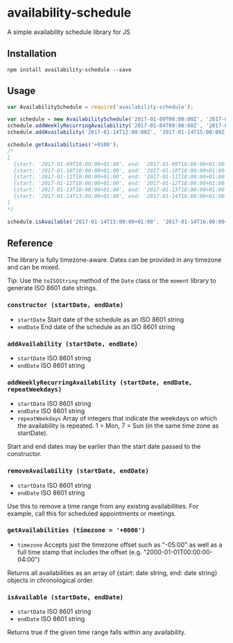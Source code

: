 # availability-schedule
A simple availability schedule library for JS

## Installation
```
npm install availability-schedule --save
```

## Usage

```javascript
var AvailabilitySchedule = require('availability-schedule');

var schedule = new AvailabilitySchedule('2017-01-09T00:00:00Z', '2017-01-16T00:00:00Z'); // Second week of Jan 2017
schedule.addWeeklyRecurringAvailability('2017-01-04T09:00:00Z', '2017-01-04T17:00:00Z', [1, 2, 3, 4, 5]); // Mon-Fri 9am-5pm UTC, starting on Wed Jan 4th
schedule.addAvailability('2017-01-14T12:00:00Z', '2017-01-14T15:00:00Z'); // Sat Jan 14 12pm-3pm UTC

schedule.getAvailabilities('+0100');
/*
[
  {start: '2017-01-09T10:00:00+01:00', end: '2017-01-09T18:00:00+01:00'},
  {start: '2017-01-10T10:00:00+01:00', end: '2017-01-10T18:00:00+01:00'},
  {start: '2017-01-11T10:00:00+01:00', end: '2017-01-11T18:00:00+01:00'},
  {start: '2017-01-12T10:00:00+01:00', end: '2017-01-12T18:00:00+01:00'},
  {start: '2017-01-13T10:00:00+01:00', end: '2017-01-13T18:00:00+01:00'},
  {start: '2017-01-14T13:00:00+01:00', end: '2017-01-14T16:00:00+01:00'}
]
*/

schedule.isAvailable('2017-01-14T15:00:00+01:00', '2017-01-14T16:00:00+01:00'); // true
```

## Reference

The library is fully timezone-aware. Dates can be provided in any timezone and can be mixed.

Tip: Use the `toISOString` method of the `Date` class or the `moment` library to generate ISO 8601 date strings.

### `constructor (startDate, endDate)`

- `startDate` Start date of the schedule as an ISO 8601 string
- `endDate` End date of the schedule as an ISO 8601 string

### `addAvailability (startDate, endDate)`

- `startDate` ISO 8601 string
- `endDate` ISO 8601 string

### `addWeeklyRecurringAvailability (startDate, endDate, repeatWeekdays)`

- `startDate` ISO 8601 string
- `endDate` ISO 8601 string
- `repeatWeekdays` Array of integers that indicate the weekdays on which the availability is repeated. 1 = Mon, 7 = Sun (in the same time zone as startDate).

Start and end dates may be earlier than the start date passed to the constructor.

### `removeAvailability (startDate, endDate)`

- `startDate` ISO 8601 string
- `endDate` ISO 8601 string

Use this to remove a time range from any existing availabilities. For example, call this for scheduled appointments or meetings.

### `getAvailabilities (timezone = '+0000')`

- `timezone` Accepts just the timezone offset such as "-05:00" as well as a full time stamp that includes the offset (e.g. "2000-01-01T00:00:00-04:00")

Returns all availabilities as an array of {start: date string, end: date string} objects in chronological order.

### `isAvailable (startDate, endDate)`

- `startDate` ISO 8601 string
- `endDate` ISO 8601 string

Returns true if the given time range falls within any availability.
